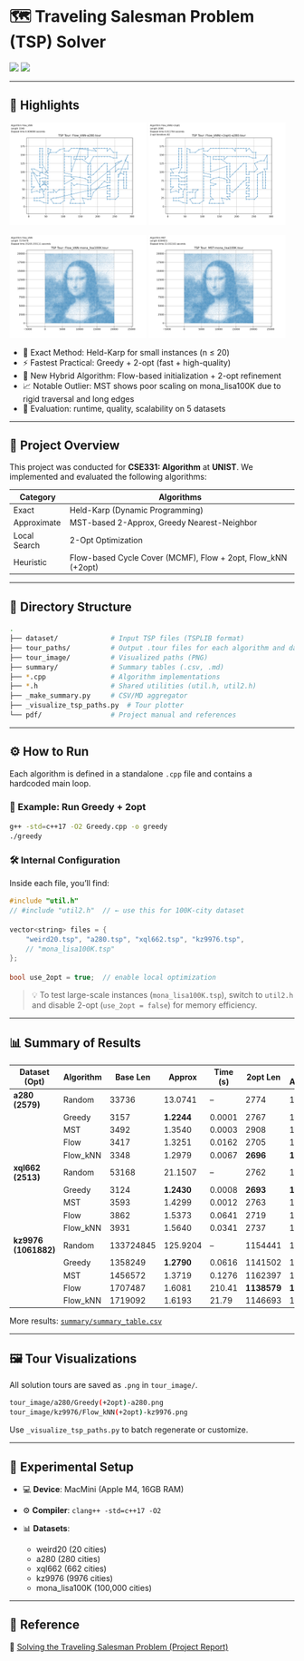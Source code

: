 # 🗺️ Traveling Salesman Problem (TSP) Solver

<a href="https://github.com/hoonably/traveling-salesman"><img src="https://img.shields.io/static/v1?label=Project&message=GitHub&color=blue"></a> <a href="./Solving_the_Traveling_Salesman_Problem.pdf"><img src="https://img.shields.io/static/v1?label=Report&message=PDF&color=red"></a>

---

## 🧠 Highlights
<p float="left"> <img src="./tour_image/a280/Flow_kNN-a280.png" alt="Flow_kNN-a280" width="48%" /> <img src="./tour_image/a280/Flow_kNN(+2opt)-a280.png" alt="Flow_kNN(+2opt)-a280" width="48%" /> </p>

<p float="left"> <img src="./tour_image/mona_lisa100K/Flow_kNN-mona_lisa100K.png" alt="Flow_kNN-mona_lisa100K" width="48%" /> <img src="./tour_image/mona_lisa100K/MST-mona_lisa100K.png" alt="MST-mona_lisa100K" width="48%" /> </p>

- 🧭 Exact Method: Held-Karp for small instances (n ≤ 20)
- ⚡ Fastest Practical: Greedy + 2-opt (fast + high-quality)
- 🔁 New Hybrid Algorithm: Flow-based initialization + 2-opt refinement
- 📈 Notable Outlier: MST shows poor scaling on mona_lisa100K due to rigid traversal and long edges
- 🧪 Evaluation: runtime, quality, scalability on 5 datasets



---

## 📘 Project Overview

This project was conducted for **CSE331: Algorithm** at **UNIST**.
We implemented and evaluated the following algorithms:

| Category     | Algorithms                                                    |
| ------------ | ------------------------------------------------------------- |
| Exact        | Held-Karp (Dynamic Programming)                               |
| Approximate  | MST-based 2-Approx, Greedy Nearest-Neighbor                   |
| Local Search | 2-Opt Optimization                                            |
| Heuristic    | Flow-based Cycle Cover (MCMF), Flow + 2opt, Flow_kNN (+2opt) |

---

## 📁 Directory Structure

```bash
.
├── dataset/             # Input TSP files (TSPLIB format)
├── tour_paths/          # Output .tour files for each algorithm and dataset
├── tour_image/          # Visualized paths (PNG)
├── summary/             # Summary tables (.csv, .md)
├── *.cpp                # Algorithm implementations
├── *.h                  # Shared utilities (util.h, util2.h)
├── _make_summary.py     # CSV/MD aggregator
├── _visualize_tsp_paths.py  # Tour plotter
└── pdf/                 # Project manual and references
```

---

## ⚙️ How to Run

Each algorithm is defined in a standalone `.cpp` file and contains a hardcoded main loop.

### 🔧 Example: Run Greedy + 2opt

```bash
g++ -std=c++17 -O2 Greedy.cpp -o greedy
./greedy
```

### 🛠 Internal Configuration

Inside each file, you’ll find:

```cpp
#include "util.h"
// #include "util2.h"  // ← use this for 100K-city dataset

vector<string> files = {
    "weird20.tsp", "a280.tsp", "xql662.tsp", "kz9976.tsp",
    // "mona_lisa100K.tsp"
};

bool use_2opt = true;  // enable local optimization
```

> 💡 To test large-scale instances (`mona_lisa100K.tsp`), switch to `util2.h` and disable 2-opt (`use_2opt = false`) for memory efficiency.

---

## 📊 Summary of Results

|   Dataset (Opt)      | Algorithm | Base Len  | Approx     | Time (s) |  2opt Len   | 2opt Approx | 2opt Time (s) | 2opt Iters |
| -------------------- | --------- | --------- | ---------- | -------- | ----------- | ---------- | -------- | ---------- |
| **a280 (2579)**      | Random    | 33736     | 13.0741    | –        | 2774        | 1.0756     | 0.0229   | 1368       |
|                      | Greedy    | 3157      | **1.2244** | 0.0001   | 2767        | 1.0729     | 0.0030   | 57         |
|                      | MST       | 3492      | 1.3540     | 0.0003   | 2908        | 1.1276     | 0.0045   | 80         |
|                      | Flow      | 3417      | 1.3251     | 0.0162   | 2705        | 1.0489     | 0.0190   | 66         |
|                      | Flow\_kNN | 3348      | 1.2979     | 0.0067   | **2696**    | **1.0453** | 0.0118   | 82         |
| **xql662 (2513)**    | Random    | 53168     | 21.1507    | –        | 2762        | 1.0989     | 0.2770   | 3945       |
|                      | Greedy    | 3124      | **1.2430** | 0.0008   | **2693**    | **1.0716** | 0.0320   | 116        |
|                      | MST       | 3593      | 1.4299     | 0.0012   | 2763        | 1.0996     | 0.0393   | 237        |
|                      | Flow      | 3862      | 1.5373     | 0.0641   | 2719        | 1.0819     | 0.0931   | 267        |
|                      | Flow\_kNN | 3931      | 1.5640     | 0.0341   | 2737        | 1.0893     | 0.0700   | 301        |
| **kz9976 (1061882)** | Random    | 133724845 | 125.9204   | –        | 1154441     | 1.0868     | 3582.80  | 119612     |
|                      | Greedy    | 1358249   | **1.2790** | 0.0616   | 1141502     | 1.0752     | 146.80   | 3340       |
|                      | MST       | 1456572   | 1.3719     | 0.1276   | 1162397     | 1.0947     | 171.80   | 4638       |
|                      | Flow      | 1707487   | 1.6081     | 210.41   | **1138579** | **1.0731** | 537.88   | 5619       |
|                      | Flow\_kNN | 1719092   | 1.6193     | 21.79    | 1146693     | 1.0799     | 318.39   | 6231       |


More results: [`summary/summary_table.csv`](summary/summary_table.csv)

---

## 🖼 Tour Visualizations

All solution tours are saved as `.png` in `tour_image/`.

```bash
tour_image/a280/Greedy(+2opt)-a280.png
tour_image/kz9976/Flow_kNN(+2opt)-kz9976.png
```

Use `_visualize_tsp_paths.py` to batch regenerate or customize.

---

## 🧪 Experimental Setup

* 💻 **Device**: MacMini (Apple M4, 16GB RAM)
* ⚙️ **Compiler**: `clang++ -std=c++17 -O2`
* 📊 **Datasets**:

  * weird20 (20 cities)
  * a280 (280 cities)
  * xql662 (662 cities)
  * kz9976 (9976 cities)
  * mona\_lisa100K (100,000 cities)

---

## 📎 Reference

📄 [Solving the Traveling Salesman Problem (Project Report)](./Solving_the_Traveling_Salesman_Problem.pdf)